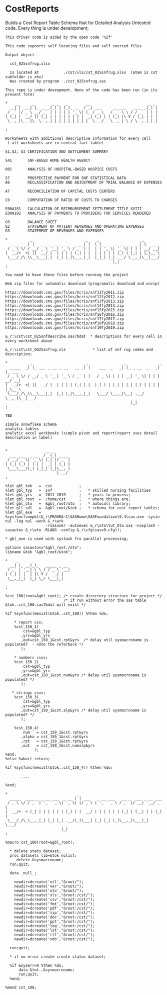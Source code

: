 # CostReports
Builds a Cost Report Table Schema that for Detailed Analysis
    Untested code. Every thing is under development;                                                                                    
                                                                                                                                        
    This driver code is aided by the open code '%if'                                                                                         
                                                                                                                                        
    This code supoorts self locating files and self sourced files                                                                       
                                                                                                                                        
    Output object                                                                                                                       
                                                                                                                                        
      cst_025snfrug.xlsx                                                                                                                
                                                                                                                                        
      Is located at           ./cst/xls/cst_025snfrug.xlsx  (atem is cst subfolder is xkx)                                                                            
      Was created by program  ./cst_025snfrug.sas                                                                                       
                                                                                                                                        
    This repo is under deveopment. None of the code has been run (in its present form)                                                  
                                                                                                                                        
    *    _      _        _ _   _        __                          _ _                                                                 
      __| | ___| |_ __ _(_) | (_)_ __  / _| ___     __ ___   ____ _(_) |                                                                
     / _` |/ _ \ __/ _` | | | | | '_ \| |_ / _ \   / _` \ \ / / _` | | |                                                                
    | (_| |  __/ || (_| | | | | | | | |  _| (_) | | (_| |\ V / (_| | | |                                                                
     \__,_|\___|\__\__,_|_|_| |_|_| |_|_|  \___/   \__,_| \_/ \__,_|_|_|                                                                
                                                                                                                                        
    ;                                                                                                                                   
                                                                                                                                        
    WorkSheets with additional descriptive information for every cell                                                                   
     ( all worksheets are in central fact table)                                                                                        
                                                                                                                                        
    S1,S2, S3 CERTIFICATION AND SETTLEMENT SUMMARY                                                                                      
                                                                                                                                        
    S41       SNF-BASED HOME HEALTH AGENCY                                                                                              
                                                                                                                                        
    O01       ANALYSIS OF HOSPITAL-BASED HOSPICE COSTS                                                                                  
                                                                                                                                        
    S7        PROSPECTIVE PAYMENT FOR SNF STATISTICAL DATA                                                                              
    A0        RECLASSIFICATION AND ADJUSTMENT OF TRIAL BALANCE OF EXPENSES                                                              
                                                                                                                                        
    A7        RECONCILIATION OF CAPITAL COSTS CENTERS                                                                                   
                                                                                                                                        
    C0        COMPUTATION OF RATIO OF COSTS TO CHARGES                                                                                  
                                                                                                                                        
    E00A181   CALCULATION OF REIMBURSEMENT SETTLEMENT TITLE XVIII                                                                       
    E00A192   ANALYSIS OF PAYMENTS TO PROVIDERS FOR SERVICES RENDERED                                                                   
                                                                                                                                        
    G0        BALANCE SHEET                                                                                                             
    G2        STATEMENT OF PATIENT REVENUES AND OPERATING EXPENSES                                                                      
    G3        STATEMENT OF REVENUES AND EXPENSES                                                                                        
                                                                                                                                        
    *          _                        _    _                   _                                                                      
      _____  _| |_ ___ _ __ _ __   __ _| |  (_)_ __  _ __  _   _| |_ ___                                                                
     / _ \ \/ / __/ _ \ '__| '_ \ / _` | |  | | '_ \| '_ \| | | | __/ __|                                                               
    |  __/>  <| ||  __/ |  | | | | (_| | |  | | | | | |_) | |_| | |_\__ \                                                               
     \___/_/\_\\__\___|_|  |_| |_|\__,_|_|  |_|_| |_| .__/ \__,_|\__|___/                                                               
                                                    |_|                                                                                 
    ;                                                                                                                                   
                                                                                                                                        
    You need to have these files before running the project                                                                             
                                                                                                                                        
    Web zip files for automatic download (programatic download and unzip)                                                               
                                                                                                                                        
    https://downloads.cms.gov/files/hcris/snf11fy2011.zip                                                                               
    https://downloads.cms.gov/files/hcris/snf12fy2012.zip                                                                               
    https://downloads.cms.gov/files/hcris/snf13fy2013.zip                                                                               
    https://downloads.cms.gov/files/hcris/snf14fy2014.zip                                                                               
    https://downloads.cms.gov/files/hcris/snf15fy2015.zip                                                                               
    https://downloads.cms.gov/files/hcris/snf16fy2016.zip                                                                               
    https://downloads.cms.gov/files/hcris/snf17fy2017.zip                                                                               
    https://downloads.cms.gov/files/hcris/snf18fy2018.zip                                                                               
    https://downloads.cms.gov/files/hcris/snf19fy2019.zip                                                                               
                                                                                                                                        
    &_r:\cst\cst_025snfdescribe.sas7bdat  * descriptions for every cell in every worksheet above                                        
                                                                                                                                        
    &_r:\cst\cst_0025snfrug.xls            * list of snf rug codes and description;                                                     
                                                                                                                                        
    *          _                        _                _               _                                                              
      _____  _| |_ ___ _ __ _ __   __ _| |    ___  _   _| |_ _ __  _   _| |_ ___                                                        
     / _ \ \/ / __/ _ \ '__| '_ \ / _` | |   / _ \| | | | __| '_ \| | | | __/ __|                                                       
    |  __/>  <| ||  __/ |  | | | | (_| | |  | (_) | |_| | |_| |_) | |_| | |_\__ \                                                       
     \___/_/\_\\__\___|_|  |_| |_|\__,_|_|   \___/ \__,_|\__| .__/ \__,_|\__|___/                                                       
                                                            |_|                                                                         
    ;                                                                                                                                   
                                                                                                                                        
    TBD                                                                                                                                 
                                                                                                                                        
    simple snowflake schema                                                                                                             
    analytic tables                                                                                                                     
    analytic excel workbooks (simple pivot and report(report uses detail description in label)                                          
                                                                                                                                        
                                                                                                                                        
    *                 __ _                                                                                                              
      ___ ___  _ __  / _(_) __ _                                                                                                        
     / __/ _ \| '_ \| |_| |/ _` |                                                                                                       
    | (_| (_) | | | |  _| | (_| |                                                                                                       
     \___\___/|_| |_|_| |_|\__, |                                                                                                       
                           |___/                                                                                                        
    ;                                                                                                                                   
                                                                                                                                        
    %let gbl_tok   =  cst            ;                                                                                                  
    %let gbl_typ   =  snf            ;   * skilled nursing facilities                                                                   
    %let gbl_yrs   =  2011-2019      ;   * years to process;                                                                            
    %let gbl_root  =  /home/cst      ;   * where things are;                                                                            
    %let gbl_oto   =  &gbl_root/oto  ;   * autocall library;                                                                            
    %let gll_sd1   =  &gbl_root/&tok ;   * schema for cost report tables;                                                               
    %let gbl_exe   =  %sysfunc(compbl(&_r\PROGRA~1\SASHome\SASFoundation\9.4\sas.exe -sysin nul -log nul -work &_r\wrk                  
                      -rsasuser -autoexec &_r\oto\tut_Oto.sas -nosplash -sasautos &_r\oto -RLANG -config &_r\cfg\sasv9.cfg));           
                                                                                                                                        
    * gbl_exe is used with systask fro parallel processing;                                                                             
                                                                                                                                        
    options sasautos="&gbl_root./oto";                                                                                                  
    libname &tok "&gbl_root/&tok";                                                                                                      
                                                                                                                                        
    *    _      _                                                                                                                       
      __| |_ __(_)_   _____ _ __                                                                                                        
     / _` | '__| \ \ / / _ \ '__|                                                                                                       
    | (_| | |  | |\ V /  __/ |                                                                                                          
     \__,_|_|  |_| \_/ \___|_|                                                                                                          
                                                                                                                                        
    ;                                                                                                                                   
                                                                                                                                        
    %cst_100(root=&gbl_root); /* create directory structure for project */                                                              
                              /* if run without error the sas table &tok..cst_100.sas7bdat will exist */                                
                                                                                                                                        
    %if %sysfunc(mexist(&tok..cst_100)) %then %do;                                                                                      
                                                                                                                                        
        * report csv;                                                                                                                   
        %cst_150_1(                                                                                                                     
            cst=&gbl_typ                                                                                                                
           ,yrs=&gbl_yrs                                                                                                                
           ,out=cst_150_1&cst.rpt&yrs  /* delay util sysmacroname is populated?  - note the referback */                                
           );                                                                                                                           
                                                                                                                                        
        * numbers csvs;                                                                                                                 
        %cst_150_2(                                                                                                                     
            cst=&gbl_typ                                                                                                                
           ,yrs=&gbl_yrs                                                                                                                
           ,out=cst_150_1&cst.num&yrs /* delay util sysmacroname is populated? */                                                       
           );                                                                                                                           
                                                                                                                                        
       * strings csvs;                                                                                                                  
        %cst_150_3(                                                                                                                     
            cst=&gbl_typ                                                                                                                
           ,yrs=&gbl_yrs                                                                                                                
           ,out=cst_150_1&cst.alp&yrs /* delay util sysmacroname is populated? */                                                       
           );                                                                                                                           
                                                                                                                                        
        %cst_150_4(                                                                                                                     
            num   = cst_150_1&cst.rpt&yrs                                                                                               
           ,alpha = cst_150_1&cst.rpt&yrs                                                                                               
           ,rpt   = cst_150_1&cst.rpt&yrs                                                                                               
           ,out   = cst_150_1&cst.numalp&yrs                                                                                            
                 );                                                                                                                     
    %end;                                                                                                                               
    %else %abort return;                                                                                                                
                                                                                                                                        
    %if %sysfunc(mexist(&tok..cst_150_4)) %then %do;                                                                                    
                                                                                                                                        
           ....                                                                                                                         
                                                                                                                                        
    %end;                                                                                                                               
                                                                                                                                        
    *                               _                                                                                                   
      _____  ____ _ _ __ ___  _ __ | | ___   _ __ ___   __ _  ___ _ __ ___                                                              
     / _ \ \/ / _` | '_ ` _ \| '_ \| |/ _ \ | '_ ` _ \ / _` |/ __| '__/ _ \                                                             
    |  __/>  < (_| | | | | | | |_) | |  __/ | | | | | | (_| | (__| | | (_) |                                                            
     \___/_/\_\__,_|_| |_| |_| .__/|_|\___| |_| |_| |_|\__,_|\___|_|  \___/                                                             
                             |_|                                                                                                        
    ;                                                                                                                                   
                                                                                                                                        
    %macro cst_100(root=&gbl_root);                                                                                                     
                                                                                                                                        
      * delete statu dataset;                                                                                                           
      proc datasets lib=&tok nolist;                                                                                                    
         delete &sysmacroname;                                                                                                          
      run;quit;                                                                                                                         
                                                                                                                                        
      data _null_;                                                                                                                      
                                                                                                                                        
        newdir=dcreate('utl',"&root/");                                                                                                 
        newdir=dcreate('ver',"&root/");                                                                                                 
        newdir=dcreate('oto',"&root/");                                                                                                 
        newdir=dcreate('xls',"&root:/cst/");                                                                                            
        newdir=dcreate('csv',"&root:/cst/");                                                                                            
        newdir=dcreate('fmt',"&root:/cst/");                                                                                            
        newdir=dcreate('pdf',"&root:/cst/");                                                                                            
        newdir=dcreate('zip',"&root:/cst/");                                                                                            
        newdir=dcreate('doc',"&root:/cst/");                                                                                            
        newdir=dcreate('ppt',"&root:/cst/");                                                                                            
        newdir=dcreate('log',"&root:/cst/");                                                                                            
        newdir=dcreate('lst',"&root:/cst/");                                                                                            
        newdir=dcreate('rtf',"&root:/cst/");                                                                                            
        newdir=dcreate('vdo',"&root:/cst/");                                                                                            
                                                                                                                                        
      run;quit;                                                                                                                         
                                                                                                                                        
      * if no error create create status dataset;                                                                                       
                                                                                                                                        
      %if &syserr=0 %then %do;                                                                                                          
          data &tot..&sysmacroname;                                                                                                     
          run;quit;                                                                                                                     
      %end;                                                                                                                             
                                                                                                                                        
    %mend cst_100;                                                                                                                      
                                                                                                                                        
                                                                                                                                        
                                                                                                                                        
                                                                                                                                        
                                                                                                                                        
                                                                                                                                        
